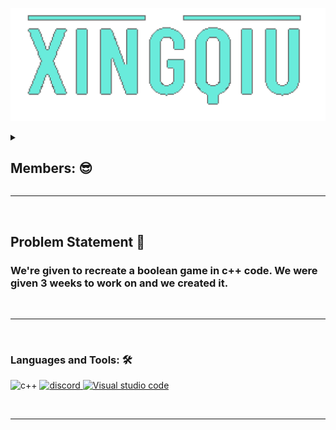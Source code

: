 
<p align="center">
  <img  src="https://github.com/GIBineva/Xingqiu/blob/main/Resources/Logo/Untitled271_20220515201714.png?raw=true">
</p>

<details>
           <summary><h2>Members: 😎</summary>
            <summary> Gergana Bineva - Scrum - https://github.com/GIBineva </summary>
            <summary> Maria Ukrainska - Backend - https://github.com/MDUkrainska20</summary>
            <summary> Miroslav Shivachev - Backend - https://github.com/MRShivachev </summary>
            <summary> Stella Ivanova - QA - https://github.com/SIIvanova20 </summary>
           
</details>

<hr><br>
           <h2>Problem Statement 🧐</h2>
           <h3> We're given to recreate a boolean game in c++ code. We were given 3 weeks to work on and we created it.</h3>
<br><hr><br>
           
<p align="left">
</p>

<h3 align="left">Languages and Tools: 🛠️</h3>
<p align="left">
<img src="https://upload.wikimedia.org/wikipedia/commons/thumb/1/18/ISO_C%2B%2B_Logo.svg/1200px-ISO_C%2B%2B_Logo.svg.png" alt="c++" width="40" height="40"/> </a> <a href="https://www.figma.com/" target="_blank" rel="noreferrer">
<img src="https://mpng.subpng.com/20180512/hww/kisspng-discord-computer-icons-logo-computer-software-5af6ee332653a4.233802591526132275157.jpg" alt="discord" width="40" height="40"/> </a> <a href="https://www.figma.com/" target="_blank" rel="noreferrer">
<img src="https://1000logos.net/wp-content/uploads/2020/08/Visual-Studio-Logo.png" alt="Visual studio code" width="70" height="40"/> </a> <a href="https://www.figma.com/" target="_blank" rel="noreferrer">
</p> 

  
  


<br><hr><br>

